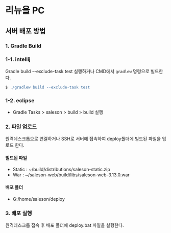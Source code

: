 # 리뉴올 PC

## 서버 배포 방법
### 1. Gradle Build
### 1-1. intellij
Gradle build --exclude-task test 실행하거나
CMD에서 `gradlew` 명령으로 빌드한다.

```gradle
$ ./gradlew build --exclude-task test
```

### 1-2. eclipse
- Gradle Tasks > saleson > build > build 실행

### 2. 파일 업로드
원격데스크톱으로 연결하거나 SSH로 서버에 접속하여 deploy폴더에 빌드된 파일을 업로드 한다.

#### 빌드된 파일
- Static : ~/build/distributions/saleson-static.zip
- War : ~/saleson-web/build/libs/saleson-web-3.13.0.war

#### 배포 폴더
- G:/home/saleson/deploy

### 3. 배포 실행
원격데스크톱 접속 후 배포 폴더에 deploy.bat 파일을 실행한다. 

